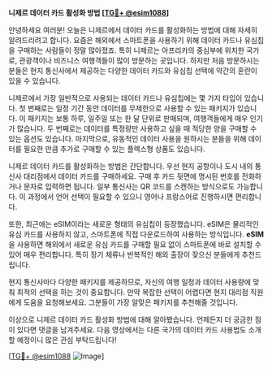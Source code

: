 **니제르 데이터 카드 활성화 방법 [[TG💪+ @esim1088](https://t.me/s/esim1088)]**

안녕하세요 여러분! 오늘은 니제르에서 데이터 카드를 활성화하는 방법에 대해 자세히 알려드리려고 합니다. 요즘은 해외에서 스마트폰을 사용하기 위해 데이터 카드나 유심칩을 구매하는 사람들이 정말 많아졌죠. 특히 니제르는 아프리카의 중심부에 위치한 국가로, 관광객이나 비즈니스 여행객들이 많이 방문하는 곳입니다. 하지만 처음 방문하시는 분들은 현지 통신사에서 제공하는 다양한 데이터 카드와 유심칩 선택에 약간의 혼란이 있을 수 있습니다.

니제르에서 가장 일반적으로 사용되는 데이터 카드나 유심칩에는 몇 가지 타입이 있습니다. 첫 번째로는 일정 기간 동안 데이터를 무제한으로 사용할 수 있는 패키지가 있습니다. 이 패키지는 보통 하루, 일주일 또는 한 달 단위로 판매되며, 여행객들에게 매우 인기가 많습니다. 두 번째로는 데이터를 특정량만 사용하고 싶을 때 적당한 양을 구매할 수 있는 옵션도 있습니다. 마지막으로, 유동적인 데이터 사용을 원하시는 분들을 위해 데이터를 필요한 만큼 추가로 구매할 수 있는 플렉스형 상품도 있습니다.

니제르 데이터 카드를 활성화하는 방법은 간단합니다. 우선 현지 공항이나 도시 내의 통신사 대리점에서 데이터 카드를 구매하세요. 구매 후 카드 뒷면에 명시된 번호를 전화하거나 문자로 입력하면 됩니다. 일부 통신사는 QR 코드를 스캔하는 방식으로도 가능합니다. 이 과정에서 언어 선택이 필요할 수 있으니 영어나 프랑스어로 진행하시면 편리합니다.

또한, 최근에는 eSIM이라는 새로운 형태의 유심칩이 등장했습니다. eSIM은 물리적인 유심 카드를 사용하지 않고, 스마트폰에 직접 다운로드하여 사용하는 방식입니다. **eSIM**을 사용하면 해외에서 새로운 유심 카드를 구매할 필요 없이 스마트폰에 바로 설치할 수 있어 매우 편리합니다. 특히 장기 체류나 반복적인 해외 출장이 잦으신 분들에게 추천드립니다.

현지 통신사마다 다양한 패키지를 제공하므로, 자신의 여행 일정과 데이터 사용량에 맞춰 최적의 선택을 하는 것이 중요합니다. 만약 복잡한 선택이 어렵다면 현지 대리점 직원에게 도움을 요청해보세요. 그분들이 가장 알맞은 패키지를 추천해줄 것입니다.

이상으로 니제르 데이터 카드 활성화 방법에 대해 알아봤습니다. 언제든지 더 궁금한 점이 있다면 댓글을 남겨주세요. 다음 영상에서는 다른 국가의 데이터 카드 사용법도 소개할 예정이니 많은 관심 부탁드립니다!

[[TG💪+ @esim1088](https://t.me/s/esim1088) ![Image](https://i.postimg.cc/Y0z9fWf4/image.png)]